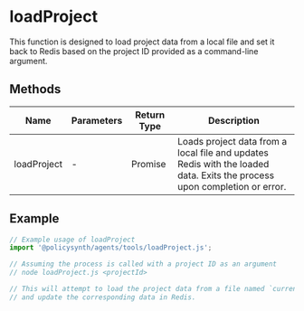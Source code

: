 # loadProject

This function is designed to load project data from a local file and set it back to Redis based on the project ID provided as a command-line argument.

## Methods

| Name       | Parameters        | Return Type | Description                 |
|------------|-------------------|-------------|-----------------------------|
| loadProject | - | Promise<void> | Loads project data from a local file and updates Redis with the loaded data. Exits the process upon completion or error. |

## Example

```javascript
// Example usage of loadProject
import '@policysynth/agents/tools/loadProject.js';

// Assuming the process is called with a project ID as an argument
// node loadProject.js <projectId>

// This will attempt to load the project data from a file named `currentProject<projectId>.json`
// and update the corresponding data in Redis.
```